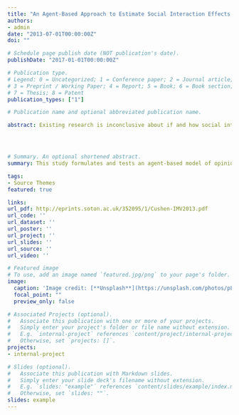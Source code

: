 ```yaml
---
title: "An Agent-Based Approach to Estimate Social Interaction Effects on Government Satisfaction in Germany"
authors:
- admin
date: "2013-07-01T00:00:00Z"
doi: ""

# Schedule page publish date (NOT publication's date).
publishDate: "2017-01-01T00:00:00Z"

# Publication type.
# Legend: 0 = Uncategorized; 1 = Conference paper; 2 = Journal article;
# 3 = Preprint / Working Paper; 4 = Report; 5 = Book; 6 = Book section;
# 7 = Thesis; 8 = Patent
publication_types: ["1"]

# Publication name and optional abbreviated publication name.

abstract: Existing research is inconclusive about if and how social interactions affect individuals' political preferences. This study formulates and tests an agent-based model of opinion dynamics which claims to explain the evolution of political preferences by means of social interaction effects. The approach incorporates a majority and a momentum mechanism claiming that individuals are affected by perceived opinion levels as well as by opinion changes. This theoretical model is empirically tested by estimating its parameters on government satisfaction in Germany. The results support the empirical validity of the approach. Beyond that, the findings suggest that individuals are rather affected by opinion changes than by opinion levels and that nonconformity plays a more important role in the evolution of the considered preference than conformity.




# Summary. An optional shortened abstract.
summary: This study formulates and tests an agent-based model of opinion dynamics which claims to explain the evolution of political preferences by means of social interaction effects.

tags:
- Source Themes
featured: true

links:
url_pdf: http://eprints.soton.ac.uk/352095/1/Cushen-IMV2013.pdf
url_code: ''
url_dataset: ''
url_poster: ''
url_project: ''
url_slides: ''
url_source: ''
url_video: ''

# Featured image
# To use, add an image named `featured.jpg/png` to your page's folder. 
image:
  caption: 'Image credit: [**Unsplash**](https://unsplash.com/photos/pLCdAaMFLTE)'
  focal_point: ""
  preview_only: false

# Associated Projects (optional).
#   Associate this publication with one or more of your projects.
#   Simply enter your project's folder or file name without extension.
#   E.g. `internal-project` references `content/project/internal-project/index.md`.
#   Otherwise, set `projects: []`.
projects:
- internal-project

# Slides (optional).
#   Associate this publication with Markdown slides.
#   Simply enter your slide deck's filename without extension.
#   E.g. `slides: "example"` references `content/slides/example/index.md`.
#   Otherwise, set `slides: ""`.
slides: example
---
```


